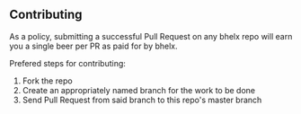 ## Contributing

As a policy, submitting a successful Pull Request on any bhelx repo will earn you a single beer per PR as paid for by bhelx.

Prefered steps for contributing:

1. Fork the repo
2. Create an appropriately named branch for the work to be done
4. Send Pull Request from said branch to this repo's master branch

